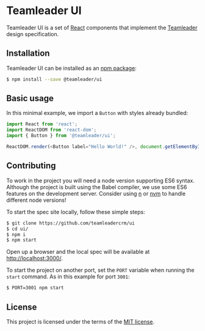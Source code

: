 # Teamleader UI

Teamleader UI is a set of [React](http://facebook.github.io/react/) components that implement the [Teamleader](https://www.teamleader.eu) design specification.

## Installation

Teamleader UI can be installed as an [npm package](https://www.npmjs.com/package/@teamleader/ui):

```bash
$ npm install --save @teamleader/ui
```

## Basic usage

In this minimal example, we import a `Button` with styles already bundled:

```js
import React from 'react';
import ReactDOM from 'react-dom';
import { Button } from '@teamleader/ui';

ReactDOM.render(<Button label="Hello World!" />, document.getElementById('app'));
```

## Contributing

To work in the project you will need a node version supporting ES6 syntax. Although the project is built using the Babel compiler, we use some ES6 features on the development server. Consider using [n](https://github.com/tj/n) or [nvm](https://github.com/creationix/nvm) to handle different node versions!

To start the spec site locally, follow these simple steps:

```bash
$ git clone https://github.com/teamleadercrm/ui
$ cd ui/
$ npm i
$ npm start
```

Open up a browser and the local spec will be available at [http://localhost:3000/](http://localhost:3000/).

To start the project on another port, set the `PORT` variable when running the `start` command.
As in this example for port `3001`:

```bash
$ PORT=3001 npm start
```

## License

This project is licensed under the terms of the [MIT license](https://github.com/teamleadercrm/ui/blob/master/LICENSE).
